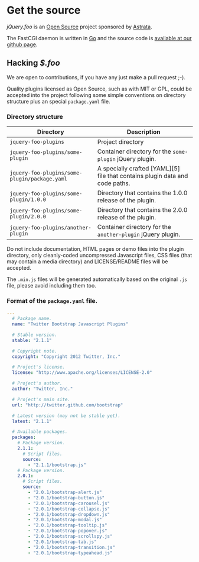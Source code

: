 # Get the source

*jQuery.foo* is an [Open Source][1] project sponsored by [Astrata][2].

The FastCGI daemon is written in [Go][4] and the source code is [available at our github page][3].


## Hacking *$.foo*

We are open to contributions, if you have any just make a pull request ;-).

Quality plugins licensed as Open Source, such as with MIT or GPL, could be
accepted into the project following some simple conventions on directory
structure plus an special ``package.yaml`` file.

### Directory structure

<table class="table">
  <thead>
    <tr>
      <th>Directory</th>
      <th>Description</th>
    </tr>
  </thead>
  <tbody>
    <tr>
      <td><code>jquery-foo-plugins</code></td>
      <td>Project directory</td>
    </tr>
    <tr>
      <td><code>jquery-foo-plugins/some-plugin</code></td>
      <td>Container directory for the <code>some-plugin</code> jQuery plugin.</td>
    </tr>
    <tr>
      <td><code>jquery-foo-plugins/some-plugin/package.yaml</code></td>
      <td>A specially crafted [YAML][5] file that contains plugin data and code paths.</td>
    </tr>
    <tr>
      <td><code>jquery-foo-plugins/some-plugin/1.0.0</code></td>
      <td>Directory that contains the 1.0.0 release of the plugin.</td>
    </tr>
    <tr>
      <td><code>jquery-foo-plugins/some-plugin/2.0.0</code></td>
      <td>Directory that contains the 2.0.0 release of the plugin.</td>
    </tr>
    <tr>
      <td><code>jquery-foo-plugins/another-plugin</code></td>
      <td>Container directory for the <code>another-plugin</code> jQuery plugin.</td>
    </tr>
  </tbody>
</table>

Do not include documentation, HTML pages or demo files into the plugin directory, only
cleanly-coded uncompressed Javascript files, CSS files (that may contain a media directory) and
LICENSE/README files will be accepted.

The ``.min.js`` files will be generated automatically based on the original ``.js`` file, please avoid including them too.

### Format of the ``package.yaml`` file.

```yaml
---
  # Package name.
  name: "Twitter Bootstrap Javascript Plugins"

  # Stable version.
  stable: "2.1.1"

  # Copyright note.
  copyright: "Copyright 2012 Twitter, Inc."

  # Project's license.
  license: "http://www.apache.org/licenses/LICENSE-2.0"

  # Project's author.
  author: "Twitter, Inc."

  # Project's main site.
  url: "http://twitter.github.com/bootstrap"

  # Latest version (may not be stable yet).
  latest: "2.1.1"

  # Available packages.
  packages:
    # Package version.
    2.1.1:
      # Script files.
      source:
        - "2.1.1/bootstrap.js"
    # Package version.
    2.0.1:
      # Script files.
      source:
        - "2.0.1/bootstrap-alert.js"
        - "2.0.1/bootstrap-button.js"
        - "2.0.1/bootstrap-carousel.js"
        - "2.0.1/bootstrap-collapse.js"
        - "2.0.1/bootstrap-dropdown.js"
        - "2.0.1/bootstrap-modal.js"
        - "2.0.1/bootstrap-tooltip.js"
        - "2.0.1/bootstrap-popover.js"
        - "2.0.1/bootstrap-scrollspy.js"
        - "2.0.1/bootstrap-tab.js"
        - "2.0.1/bootstrap-transition.js"
        - "2.0.1/bootstrap-typeahead.js"
```

[1]: http://en.wikipedia.org/wiki/Open_source
[2]: http://astrata.mx
[3]: https://github.com/Astrata/jquery-foo
[4]: http://golang.org
[5]: http://yaml.org
